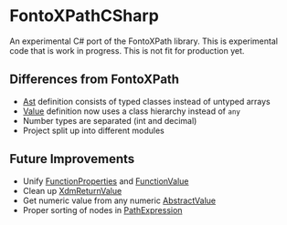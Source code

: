 # FontoXPathCSharp

An experimental C# port of the FontoXPath library. This is experimental code that is work in progress. This is not fit for production yet.

## Differences from FontoXPath

- [Ast](FontoXPathCSharp/Ast.cs) definition consists of typed classes instead of untyped arrays
- [Value](FontoXPathCSharp/Value/AbstractValue.cs) definition now uses a class hierarchy instead of `any`
- Number types are separated (int and decimal)
- Project split up into different modules

## Future Improvements

- Unify [FunctionProperties](FontoXPathCSharp/FunctionProperties.cs) and [FunctionValue](FontoXPathCSharp/Value/FunctionValue.cs)
- Clean up [XdmReturnValue](FontoXPathCSharp/EvaluationUtils/XdmReturnValue.cs)
- Get numeric value from any numeric [AbstractValue](FontoXPathCSharp/Value/ArrayValue.cs)
- Proper sorting of nodes in [PathExpression](FontoXPathCSharp/Expressions/PathExpression.cs)
